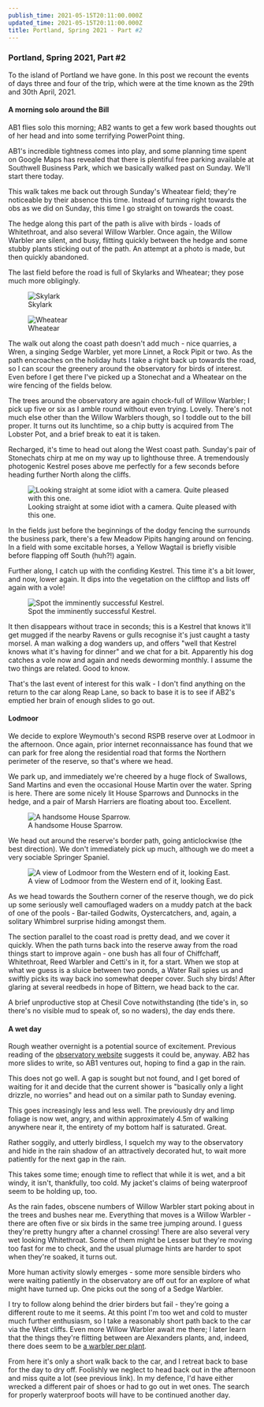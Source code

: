```yaml
---
publish_time: 2021-05-15T20:11:00.000Z
updated_time: 2021-05-15T20:11:00.000Z
title: Portland, Spring 2021 - Part #2 
---
```


### Portland, Spring 2021, Part #2

To the island of Portland we have gone. In this post we recount the events
of days three and four of the trip, which were at the time known as the 29th
and 30th April, 2021.

#### A morning solo around the Bill

AB1 flies solo this morning; AB2 wants to get a few work based
thoughts out of her head and into some terrifying PowerPoint thing.

AB1's incredible tightness comes into play, and some
planning time spent on Google Maps has revealed that there is
plentiful free parking available at Southwell Business Park, which we
basically walked past on Sunday. We'll start there today.

This walk takes me back out through Sunday's Wheatear field; they're
noticeable by their absence this time. Instead of turning right
towards the obs as we did on Sunday, this time I go straight on
towards the coast.

The hedge along this part of the path is alive with birds - loads of
Whitethroat, and also several Willow Warbler. Once again, the Willow
Warbler are silent, and busy, flitting quickly between the hedge and
some stubby plants sticking out of the path. An attempt at a photo is
made, but then quickly abandoned.

The last field before the road is full of Skylarks and Wheatear; they pose
much more obligingly.

<figure class="figure">
    <img
        src="skylark.png"
        class="figure-img img-fluid rounded"
        alt="Skylark"/>
    <figcaption class="figure-caption text-center">
        Skylark
    </figcaption>
</figure>

<figure class="figure">
    <img
        src="wheatear.png"
        class="figure-img img-fluid rounded"
        alt="Wheatear"/>
    <figcaption class="figure-caption text-center">
        Wheatear
    </figcaption>
</figure>

The walk out along the coast path doesn't add much - nice quarries, a
Wren, a singing Sedge Warbler, yet more Linnet, a Rock Pipit or
two. As the path encroaches on the holiday huts I take a right back up
towards the road, so I can scour the greenery around the observatory
for birds of interest. Even before I get there I've picked up a
Stonechat and a Wheatear on the wire fencing of the fields below.

The trees around the observatory are again chock-full of Willow
Warbler; I pick up five or six as I amble round without even
trying. Lovely. There's not much else other than the Willow Warblers
though, so I toddle out to the bill proper. It turns out its
lunchtime, so a chip butty is acquired from The Lobster Pot, and a
brief break to eat it is taken.

Recharged, it's time to head out along the West coast path. Sunday's
pair of Stonechats chirp at me on my way up to lighthouse three. A
tremendously photogenic Kestrel poses above me perfectly for a few
seconds before heading further North along the cliffs.

<figure class="figure">
    <img
        src="kestrel-phwoar.png"
        class="figure-img img-fluid rounded"
        alt="Looking straight at some idiot with a camera. Quite pleased with
         this one."/>
    <figcaption class="figure-caption text-center">
        Looking straight at some idiot with a camera. Quite pleased with this one.
    </figcaption>
</figure>

In the fields just before the beginnings of the dodgy fencing the
surrounds the business park, there's a few Meadow Pipits hanging
around on fencing. In a field with some excitable horses, a Yellow
Wagtail is briefly visible before flapping off South (huh?!) again.

Further along, I catch up with the confiding Kestrel. This time it's a
bit lower, and now, lower again. It dips into the vegetation on the
clifftop and lists off again with a vole! 

<figure class="figure">
    <img
        src="kestrel-tail.png"
        class="figure-img img-fluid rounded"
        alt="Spot the imminently successful Kestrel."/>
    <figcaption class="figure-caption text-center">
        Spot the imminently successful Kestrel.
    </figcaption>
</figure>

It then disappears without trace in seconds; this is a Kestrel that knows it'll
get mugged if the nearby Ravens or gulls recognise it's just caught a tasty
morsel. A man walking a dog wanders up, and offers "well that Kestrel knows
what it's having for dinner" and we chat for a bit. Apparently his dog
catches a vole now and again and needs deworming monthly. I assume the two
things are related. Good to know. 

That's the last event of interest for this walk - I don't find
anything on the return to the car along Reap Lane, so back to
base it is to see if AB2's emptied her brain of enough slides to go out.

#### Lodmoor

We decide to explore Weymouth's second RSPB reserve over at Lodmoor in
the afternoon. Once again, prior internet reconnaissance has found
that we can park for free along the residential road that forms the
Northern perimeter of the reserve, so that's where we head.

We park up, and immediately we're cheered by a huge flock of Swallows,
Sand Martins and even the occasional House Martin over the
water. Spring is here. There are some nicely lit House Sparrows and
Dunnocks in the hedge, and a pair of Marsh Harriers are floating
about too. Excellent.

<figure class="figure">
    <img
        src="house-sparrow.png"
        class="figure-img img-fluid rounded"
        alt="A handsome House Sparrow."/>
    <figcaption class="figure-caption text-center">
        A handsome House Sparrow.
    </figcaption>
</figure>

We head out around the reserve's border path, going anticlockwise (the
best direction). We don't immediately pick up much, although we do
meet a very sociable Springer Spaniel. 

<figure class="figure">
    <img
        src="lodmoor.png"
        class="figure-img img-fluid rounded"
        alt="A view of Lodmoor from the Western end of it, looking East."/>
    <figcaption class="figure-caption text-center">
        A view of Lodmoor from the Western end of it, looking East.
    </figcaption>
</figure>

As we head towards the Southern
corner of the reserve though, we do pick up some seriously well
camouflaged waders on a muddy patch at the back of one of the pools -
Bar-tailed Godwits, Oystercatchers, and, again, a solitary Whimbrel
surprise hiding amongst them.

The section parallel to the coast road is pretty dead, and we cover it
quickly. When the path turns back into the reserve away from the road
things start to improve again - one bush has all four of Chiffchaff,
Whitethroat, Reed Warbler and Cetti's in it, for a start. When we stop
at what we guess is a sluice between two ponds, a Water Rail spies us
and swiftly picks its way back ino somewhat deeper cover. Such shy
birds! After glaring at several reedbeds in hope of Bittern, we head
back to the car.

A brief unproductive stop at Chesil Cove notwithstanding (the tide's
in, so there's no visible mud to speak of, so no waders), the day ends
there.

#### A wet day

Rough weather overnight is a potential source of excitement. Previous
reading of the [observatory website](http://www.portlandbirdobs.com/)
suggests it could be, anyway. AB2 has more slides to write, so AB1
ventures out, hoping to find a gap in the rain.

This does not go well. A gap is sought but not found, and I get bored
of waiting for it and decide that the current shower is
"basically only a light drizzle, no worries" and head out on a
similar path to Sunday evening. 

This goes increasingly less and less well. The previously dry and limp
foliage is now wet, angry, and within approximately 4.5m of walking anywhere
near it, the entirety of my bottom half is saturated. Great.

Rather soggily, and utterly birdless, I squelch my way to the observatory and
hide in the rain shadow of an attractively decorated hut, to wait
more patiently for the next gap in the rain.

This takes some time; enough time to reflect that while it is wet, and
a bit windy, it isn't, thankfully, too cold. My jacket's claims of
being waterproof seem to be holding up, too.

As the rain fades, obscene numbers of Willow Warbler start poking
about in the trees and bushes near me. Everything that moves is a
Willow Warbler - there are often five or six birds in the same tree
jumping around. I guess they're pretty hungry after a channel
crossing! There are also several very wet looking Whitethroat. Some of
them might be Lesser but they're moving too fast for me to check, and the
usual plumage hints are harder to spot when they're soaked, it turns out. 

More human activity slowly emerges - some more sensible
birders who were waiting patiently in the observatory are
off out for an explore of what might have turned up. One picks out the
song of a Sedge Warbler.

I try to follow along behind the drier birders but fail - they're
going a different route to me it seems. At this point I'm too wet and
cold to muster much further enthusiasm, so I take a reasonably short
path back to the car via the West cliffs. Even more Willow Warbler
await me there; I later learn that the things they're flitting between
are Alexanders plants, and, indeed, there does seem to be [a warbler
per plant](http://www.portlandbirdobs.com/2021/04/28th-april.html).

From here it's only a short walk back to the car, and I retreat back
to base for the day to dry off. Foolishly we neglect to head back out
in the afternoon and miss quite a lot (see previous link). In my defence, I'd
have either wrecked a different pair of shoes or had to go out in wet ones.
The search for properly waterproof boots will have to be continued another
day.  